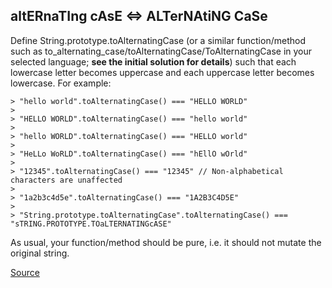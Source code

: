 ## altERnaTIng cAsE <=> ALTerNAtiNG CaSe

Define String.prototype.toAlternatingCase (or a similar function/method such as to_alternating_case/toAlternatingCase/ToAlternatingCase in your selected language; **see the initial solution for details**) such that each lowercase letter becomes uppercase and each uppercase letter becomes lowercase. For example:

```test
> "hello world".toAlternatingCase() === "HELLO WORLD"
>
> "HELLO WORLD".toAlternatingCase() === "hello world"
>
> "hello WORLD".toAlternatingCase() === "HELLO world"
>
> "HeLLo WoRLD".toAlternatingCase() === "hEllO wOrld"
>
> "12345".toAlternatingCase() === "12345" // Non-alphabetical characters are unaffected
>
> "1a2b3c4d5e".toAlternatingCase() === "1A2B3C4D5E"
>
> "String.prototype.toAlternatingCase".toAlternatingCase() === "sTRING.PROTOTYPE.TOaLTERNATINGcASE"
```

As usual, your function/method should be pure, i.e. it should not mutate the original string.

[Source](https://www.codewars.com/kata/56efc695740d30f963000557/train/python)